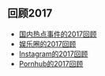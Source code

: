 
## 回顾2017
- [国内热点事件的2017回顾](https://mp.weixin.qq.com/s?__biz=MjM5NDA5NDcyMA==&mid=2651684216&idx=1&sn=68b5af34fdb10cb89e0a1b06a59b2d30&chksm=bd74d6978a035f81a9652a777f8ce211ea15d20f0e9fcfffd479490337434afc4440c94464d9&scene=21)
- [娱乐圈的2017回顾](http://www.zaobao.com.sg/zentertainment/celebs/story20171227-822018)
- [Instagram的2017回顾](https://hypebeast.com/zh/2017/11/instagram-2017-year-in-review)
- [Pornhub的2017回顾](https://www.pornhub.com/insights/2017-year-in-review)
